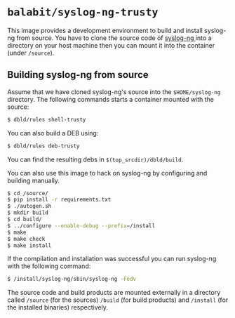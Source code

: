 # `balabit/syslog-ng-trusty`
This image provides a development environment to build and install syslog-ng from source. You have to clone the source
code of [syslog-ng ](https://github.com/balabit/syslog-ng.git) into a directory on your host machine then you can mount it
into the container (under `/source`).

## Building syslog-ng from source

Assume that we have cloned syslog-ng's source into the `$HOME/syslog-ng`
directory.  The following commands starts a container mounted with the
source:

```bash
$ dbld/rules shell-trusty
```

You can also build a DEB using:

```bash
$ dbld/rules deb-trusty
```

You can find the resulting debs in `$(top_srcdir)/dbld/build`.

You can also use this image to hack on syslog-ng by configuring and building
manually.

```bash
$ cd /source/
$ pip install -r requirements.txt
$ ./autogen.sh
$ mkdir build
$ cd build/
$ ../configure --enable-debug --prefix=/install
$ make
$ make check
$ make install
```

If the compilation and installation was successful you can run syslog-ng with the following command:

```bash
$ /install/syslog-ng/sbin/syslog-ng -Fedv
```

The source code and build products are mounted externally in a directory
called `/source` (for the sources) `/build` (for build products) and
`/install` (for the installed binaries) respectively.
